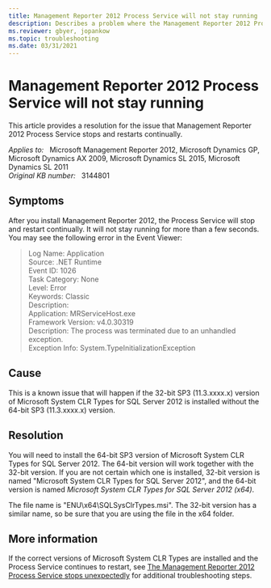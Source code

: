 ```yaml
---
title: Management Reporter 2012 Process Service will not stay running
description: Describes a problem where the Management Reporter 2012 Process Service will stop and restart continually. Provides a resolution.
ms.reviewer: gbyer, jopankow
ms.topic: troubleshooting
ms.date: 03/31/2021
---
```

# Management Reporter 2012 Process Service will not stay running

This article provides a resolution for the issue that Management Reporter 2012 Process Service stops and restarts continually.

_Applies to:_ &nbsp; Microsoft Management Reporter 2012, Microsoft Dynamics GP, Microsoft Dynamics AX 2009, Microsoft Dynamics SL 2015, Microsoft Dynamics SL 2011  
_Original KB number:_ &nbsp; 3144801

## Symptoms

After you install Management Reporter 2012, the Process Service will stop and restart continually. It will not stay running for more than a few seconds. You may see the following error in the Event Viewer:

> Log Name: Application  
Source: .NET Runtime  
Event ID: 1026  
Task Category: None  
Level: Error  
Keywords: Classic  
Description:  
Application: MRServiceHost.exe  
Framework Version: v4.0.30319  
Description: The process was terminated due to an unhandled exception.  
Exception Info: System.TypeInitializationException

## Cause

This is a known issue that will happen if the 32-bit SP3 (11.3.xxxx.x) version of Microsoft System CLR Types for SQL Server 2012 is installed without the 64-bit SP3 (11.3.xxxx.x) version.

## Resolution

You will need to install the 64-bit SP3 version of Microsoft System CLR Types for SQL Server 2012. The 64-bit version will work together with the 32-bit version. If you are not certain which one is installed, 32-bit version is named "Microsoft System CLR Types for SQL Server 2012", and the 64-bit version is named *Microsoft System CLR Types for SQL Server 2012 (x64)*.

The file name is "ENU\x64\SQLSysClrTypes.msi". The 32-bit version has a similar name, so be sure that you are using the file in the x64 folder.

## More information

If the correct versions of Microsoft System CLR Types are installed and the Process Service continues to restart, see [The Management Reporter 2012 Process Service stops unexpectedly](https://support.microsoft.com/topic/the-management-reporter-2012-process-service-stops-unexpectedly-c00401b9-98cb-5bdc-aede-b39238b20e46) for additional troubleshooting steps.
